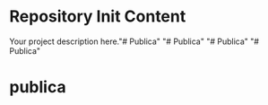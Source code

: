 Repository Init Content
=======================

Your project description here."# Publica" 
"# Publica" 
"# Publica" 
"# Publica" 
# publica

